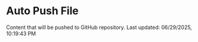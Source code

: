 # Auto Push File

Content that will be pushed to GitHub repository.
Last updated: 06/29/2025, 10:19:43 PM